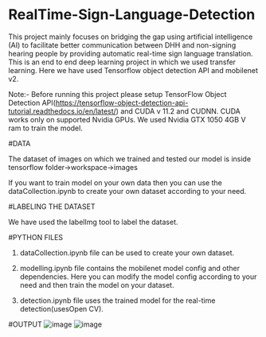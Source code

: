 # RealTime-Sign-Language-Detection
This project mainly focuses on bridging the gap using artificial intelligence
(AI) to facilitate better communication between DHH and non-signing
hearing people by providing automatic real-time sign language translation.
This is an end to end deep learning project in which we used transfer learning.
Here we have used Tensorflow object detection API and mobilenet v2.

Note:- Before running this project please setup TensorFlow Object Detection API(https://tensorflow-object-detection-api-tutorial.readthedocs.io/en/latest/) and CUDA v 11.2 and CUDNN. CUDA works only on supported Nvidia GPUs. We used Nvidia GTX 1050 4GB V ram to train the model.

#DATA 

The dataset of images on which we trained and tested our model is inside tensorflow folder->workspace->images

If you want to train model on your own data then you can use the dataCollection.ipynb to create your own dataset according to your need.

#LABELING THE DATASET

We have used the labelImg tool to label the dataset.

#PYTHON FILES

1. dataCollection.ipynb file can be used to create your own dataset.

2. modelling.ipynb file contains the mobilenet model config and other dependencies. Here you can modify the model config according to your need and then train the model on your dataset.

3. detection.ipynb file uses the trained model for the real-time detection(usesOpen CV).

#OUTPUT
![image](https://user-images.githubusercontent.com/44231364/147047421-fa1164b9-e5d4-4fdf-8b7f-e9792fc40018.png)
![image](https://user-images.githubusercontent.com/44231364/147047448-68d71d4a-1b08-4cf8-a1f8-9bbac039a5d7.png)





